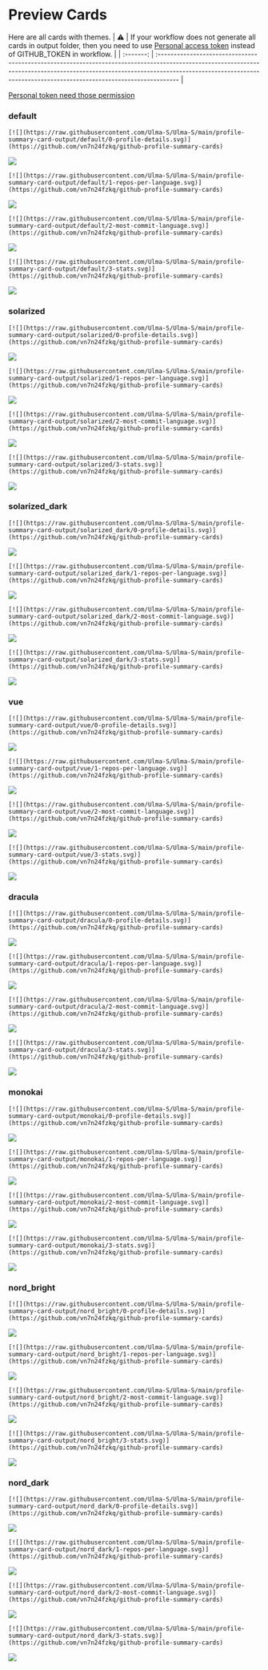 
# Preview Cards

Here are all cards with themes.
| :warning: | If your workflow does not generate all cards in output folder, then you need to use [Personal access token](https://docs.github.com/en/actions/configuring-and-managing-workflows/creating-and-storing-encrypted-secrets) instead of GITHUB_TOKEN in workflow. |
| :-------: | :------------------------------------------------------------------------------------------------------------------------------------------------------------------------------------------------------------------------------------------------ |

[Personal token need those permission](https://github.com/vn7n24fzkq/github-profile-summary-cards/wiki/Personal-access-token-permissions)


### default


```
[![](https://raw.githubusercontent.com/Ulma-S/Ulma-S/main/profile-summary-card-output/default/0-profile-details.svg)](https://github.com/vn7n24fzkq/github-profile-summary-cards)
```
![](https://raw.githubusercontent.com/Ulma-S/Ulma-S/main/profile-summary-card-output/default/0-profile-details.svg)


```
[![](https://raw.githubusercontent.com/Ulma-S/Ulma-S/main/profile-summary-card-output/default/1-repos-per-language.svg)](https://github.com/vn7n24fzkq/github-profile-summary-cards)
```
![](https://raw.githubusercontent.com/Ulma-S/Ulma-S/main/profile-summary-card-output/default/1-repos-per-language.svg)


```
[![](https://raw.githubusercontent.com/Ulma-S/Ulma-S/main/profile-summary-card-output/default/2-most-commit-language.svg)](https://github.com/vn7n24fzkq/github-profile-summary-cards)
```
![](https://raw.githubusercontent.com/Ulma-S/Ulma-S/main/profile-summary-card-output/default/2-most-commit-language.svg)


```
[![](https://raw.githubusercontent.com/Ulma-S/Ulma-S/main/profile-summary-card-output/default/3-stats.svg)](https://github.com/vn7n24fzkq/github-profile-summary-cards)
```
![](https://raw.githubusercontent.com/Ulma-S/Ulma-S/main/profile-summary-card-output/default/3-stats.svg)


### solarized


```
[![](https://raw.githubusercontent.com/Ulma-S/Ulma-S/main/profile-summary-card-output/solarized/0-profile-details.svg)](https://github.com/vn7n24fzkq/github-profile-summary-cards)
```
![](https://raw.githubusercontent.com/Ulma-S/Ulma-S/main/profile-summary-card-output/solarized/0-profile-details.svg)


```
[![](https://raw.githubusercontent.com/Ulma-S/Ulma-S/main/profile-summary-card-output/solarized/1-repos-per-language.svg)](https://github.com/vn7n24fzkq/github-profile-summary-cards)
```
![](https://raw.githubusercontent.com/Ulma-S/Ulma-S/main/profile-summary-card-output/solarized/1-repos-per-language.svg)


```
[![](https://raw.githubusercontent.com/Ulma-S/Ulma-S/main/profile-summary-card-output/solarized/2-most-commit-language.svg)](https://github.com/vn7n24fzkq/github-profile-summary-cards)
```
![](https://raw.githubusercontent.com/Ulma-S/Ulma-S/main/profile-summary-card-output/solarized/2-most-commit-language.svg)


```
[![](https://raw.githubusercontent.com/Ulma-S/Ulma-S/main/profile-summary-card-output/solarized/3-stats.svg)](https://github.com/vn7n24fzkq/github-profile-summary-cards)
```
![](https://raw.githubusercontent.com/Ulma-S/Ulma-S/main/profile-summary-card-output/solarized/3-stats.svg)


### solarized_dark


```
[![](https://raw.githubusercontent.com/Ulma-S/Ulma-S/main/profile-summary-card-output/solarized_dark/0-profile-details.svg)](https://github.com/vn7n24fzkq/github-profile-summary-cards)
```
![](https://raw.githubusercontent.com/Ulma-S/Ulma-S/main/profile-summary-card-output/solarized_dark/0-profile-details.svg)


```
[![](https://raw.githubusercontent.com/Ulma-S/Ulma-S/main/profile-summary-card-output/solarized_dark/1-repos-per-language.svg)](https://github.com/vn7n24fzkq/github-profile-summary-cards)
```
![](https://raw.githubusercontent.com/Ulma-S/Ulma-S/main/profile-summary-card-output/solarized_dark/1-repos-per-language.svg)


```
[![](https://raw.githubusercontent.com/Ulma-S/Ulma-S/main/profile-summary-card-output/solarized_dark/2-most-commit-language.svg)](https://github.com/vn7n24fzkq/github-profile-summary-cards)
```
![](https://raw.githubusercontent.com/Ulma-S/Ulma-S/main/profile-summary-card-output/solarized_dark/2-most-commit-language.svg)


```
[![](https://raw.githubusercontent.com/Ulma-S/Ulma-S/main/profile-summary-card-output/solarized_dark/3-stats.svg)](https://github.com/vn7n24fzkq/github-profile-summary-cards)
```
![](https://raw.githubusercontent.com/Ulma-S/Ulma-S/main/profile-summary-card-output/solarized_dark/3-stats.svg)


### vue


```
[![](https://raw.githubusercontent.com/Ulma-S/Ulma-S/main/profile-summary-card-output/vue/0-profile-details.svg)](https://github.com/vn7n24fzkq/github-profile-summary-cards)
```
![](https://raw.githubusercontent.com/Ulma-S/Ulma-S/main/profile-summary-card-output/vue/0-profile-details.svg)


```
[![](https://raw.githubusercontent.com/Ulma-S/Ulma-S/main/profile-summary-card-output/vue/1-repos-per-language.svg)](https://github.com/vn7n24fzkq/github-profile-summary-cards)
```
![](https://raw.githubusercontent.com/Ulma-S/Ulma-S/main/profile-summary-card-output/vue/1-repos-per-language.svg)


```
[![](https://raw.githubusercontent.com/Ulma-S/Ulma-S/main/profile-summary-card-output/vue/2-most-commit-language.svg)](https://github.com/vn7n24fzkq/github-profile-summary-cards)
```
![](https://raw.githubusercontent.com/Ulma-S/Ulma-S/main/profile-summary-card-output/vue/2-most-commit-language.svg)


```
[![](https://raw.githubusercontent.com/Ulma-S/Ulma-S/main/profile-summary-card-output/vue/3-stats.svg)](https://github.com/vn7n24fzkq/github-profile-summary-cards)
```
![](https://raw.githubusercontent.com/Ulma-S/Ulma-S/main/profile-summary-card-output/vue/3-stats.svg)


### dracula


```
[![](https://raw.githubusercontent.com/Ulma-S/Ulma-S/main/profile-summary-card-output/dracula/0-profile-details.svg)](https://github.com/vn7n24fzkq/github-profile-summary-cards)
```
![](https://raw.githubusercontent.com/Ulma-S/Ulma-S/main/profile-summary-card-output/dracula/0-profile-details.svg)


```
[![](https://raw.githubusercontent.com/Ulma-S/Ulma-S/main/profile-summary-card-output/dracula/1-repos-per-language.svg)](https://github.com/vn7n24fzkq/github-profile-summary-cards)
```
![](https://raw.githubusercontent.com/Ulma-S/Ulma-S/main/profile-summary-card-output/dracula/1-repos-per-language.svg)


```
[![](https://raw.githubusercontent.com/Ulma-S/Ulma-S/main/profile-summary-card-output/dracula/2-most-commit-language.svg)](https://github.com/vn7n24fzkq/github-profile-summary-cards)
```
![](https://raw.githubusercontent.com/Ulma-S/Ulma-S/main/profile-summary-card-output/dracula/2-most-commit-language.svg)


```
[![](https://raw.githubusercontent.com/Ulma-S/Ulma-S/main/profile-summary-card-output/dracula/3-stats.svg)](https://github.com/vn7n24fzkq/github-profile-summary-cards)
```
![](https://raw.githubusercontent.com/Ulma-S/Ulma-S/main/profile-summary-card-output/dracula/3-stats.svg)


### monokai


```
[![](https://raw.githubusercontent.com/Ulma-S/Ulma-S/main/profile-summary-card-output/monokai/0-profile-details.svg)](https://github.com/vn7n24fzkq/github-profile-summary-cards)
```
![](https://raw.githubusercontent.com/Ulma-S/Ulma-S/main/profile-summary-card-output/monokai/0-profile-details.svg)


```
[![](https://raw.githubusercontent.com/Ulma-S/Ulma-S/main/profile-summary-card-output/monokai/1-repos-per-language.svg)](https://github.com/vn7n24fzkq/github-profile-summary-cards)
```
![](https://raw.githubusercontent.com/Ulma-S/Ulma-S/main/profile-summary-card-output/monokai/1-repos-per-language.svg)


```
[![](https://raw.githubusercontent.com/Ulma-S/Ulma-S/main/profile-summary-card-output/monokai/2-most-commit-language.svg)](https://github.com/vn7n24fzkq/github-profile-summary-cards)
```
![](https://raw.githubusercontent.com/Ulma-S/Ulma-S/main/profile-summary-card-output/monokai/2-most-commit-language.svg)


```
[![](https://raw.githubusercontent.com/Ulma-S/Ulma-S/main/profile-summary-card-output/monokai/3-stats.svg)](https://github.com/vn7n24fzkq/github-profile-summary-cards)
```
![](https://raw.githubusercontent.com/Ulma-S/Ulma-S/main/profile-summary-card-output/monokai/3-stats.svg)


### nord_bright


```
[![](https://raw.githubusercontent.com/Ulma-S/Ulma-S/main/profile-summary-card-output/nord_bright/0-profile-details.svg)](https://github.com/vn7n24fzkq/github-profile-summary-cards)
```
![](https://raw.githubusercontent.com/Ulma-S/Ulma-S/main/profile-summary-card-output/nord_bright/0-profile-details.svg)


```
[![](https://raw.githubusercontent.com/Ulma-S/Ulma-S/main/profile-summary-card-output/nord_bright/1-repos-per-language.svg)](https://github.com/vn7n24fzkq/github-profile-summary-cards)
```
![](https://raw.githubusercontent.com/Ulma-S/Ulma-S/main/profile-summary-card-output/nord_bright/1-repos-per-language.svg)


```
[![](https://raw.githubusercontent.com/Ulma-S/Ulma-S/main/profile-summary-card-output/nord_bright/2-most-commit-language.svg)](https://github.com/vn7n24fzkq/github-profile-summary-cards)
```
![](https://raw.githubusercontent.com/Ulma-S/Ulma-S/main/profile-summary-card-output/nord_bright/2-most-commit-language.svg)


```
[![](https://raw.githubusercontent.com/Ulma-S/Ulma-S/main/profile-summary-card-output/nord_bright/3-stats.svg)](https://github.com/vn7n24fzkq/github-profile-summary-cards)
```
![](https://raw.githubusercontent.com/Ulma-S/Ulma-S/main/profile-summary-card-output/nord_bright/3-stats.svg)


### nord_dark


```
[![](https://raw.githubusercontent.com/Ulma-S/Ulma-S/main/profile-summary-card-output/nord_dark/0-profile-details.svg)](https://github.com/vn7n24fzkq/github-profile-summary-cards)
```
![](https://raw.githubusercontent.com/Ulma-S/Ulma-S/main/profile-summary-card-output/nord_dark/0-profile-details.svg)


```
[![](https://raw.githubusercontent.com/Ulma-S/Ulma-S/main/profile-summary-card-output/nord_dark/1-repos-per-language.svg)](https://github.com/vn7n24fzkq/github-profile-summary-cards)
```
![](https://raw.githubusercontent.com/Ulma-S/Ulma-S/main/profile-summary-card-output/nord_dark/1-repos-per-language.svg)


```
[![](https://raw.githubusercontent.com/Ulma-S/Ulma-S/main/profile-summary-card-output/nord_dark/2-most-commit-language.svg)](https://github.com/vn7n24fzkq/github-profile-summary-cards)
```
![](https://raw.githubusercontent.com/Ulma-S/Ulma-S/main/profile-summary-card-output/nord_dark/2-most-commit-language.svg)


```
[![](https://raw.githubusercontent.com/Ulma-S/Ulma-S/main/profile-summary-card-output/nord_dark/3-stats.svg)](https://github.com/vn7n24fzkq/github-profile-summary-cards)
```
![](https://raw.githubusercontent.com/Ulma-S/Ulma-S/main/profile-summary-card-output/nord_dark/3-stats.svg)

